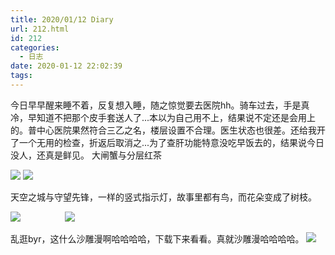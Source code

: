 ```yaml
---
title: 2020/01/12 Diary
url: 212.html
id: 212
categories:
  - 日志
date: 2020-01-12 22:02:39
tags:
---
```


今日早早醒来睡不着，反复想入睡，随之惊觉要去医院hh。骑车过去，手是真冷，早知道不把那个皮手套送人了...本以为自己用不上，结果说不定还是会用上的。普中心医院果然符合三乙之名，楼层设置不合理。医生状态也很差。还给我开了一个无用的检查，折返后取消之...为了查肝功能特意没吃早饭去的，结果说今日没人，还真是鲜见。 大闸蟹与分层红茶

![](/2020pic/01/IMG_20200112_090101-225x300.jpg) ![](/2020pic/01/IMG_20200112_091122-225x300.jpg)

天空之城与守望先锋，一样的竖式指示灯，故事里都有鸟，而花朵变成了树枝。

![](/2020pic/01/天空之城.png)                  ![](/2020pic/01/守望先锋.png)

乱逛byr，这什么沙雕漫啊哈哈哈哈，下载下来看看。真就沙雕漫哈哈哈哈。 ![](/2020pic/01/理科生.png)